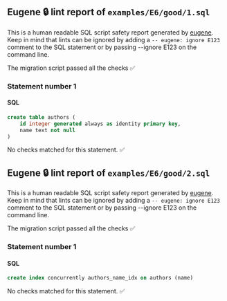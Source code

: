 ## Eugene 🔒 lint report of `examples/E6/good/1.sql`

This is a human readable SQL script safety report generated by [eugene](https://github.com/kaaveland/eugene).
Keep in mind that lints can be ignored by adding a `-- eugene: ignore E123` comment to the SQL statement
or by passing --ignore E123 on the command line.

The migration script passed all the checks ✅


### Statement number 1
#### SQL
```sql
create table authors (
    id integer generated always as identity primary key,
    name text not null
)
```
No checks matched for this statement. ✅

## Eugene 🔒 lint report of `examples/E6/good/2.sql`

This is a human readable SQL script safety report generated by [eugene](https://github.com/kaaveland/eugene).
Keep in mind that lints can be ignored by adding a `-- eugene: ignore E123` comment to the SQL statement
or by passing --ignore E123 on the command line.

The migration script passed all the checks ✅


### Statement number 1
#### SQL
```sql
create index concurrently authors_name_idx on authors (name)
```
No checks matched for this statement. ✅
